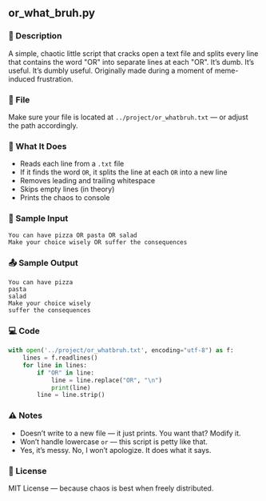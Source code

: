 ## or_what_bruh.py

### 💬 Description
A simple, chaotic little script that cracks open a text file and splits every line that contains the word "OR" into separate lines at each "OR". It’s dumb. It’s useful. It’s dumbly useful. Originally made during a moment of meme-induced frustration.

### 📂 File
Make sure your file is located at `../project/or_whatbruh.txt` — or adjust the path accordingly.

### 🔧 What It Does
- Reads each line from a `.txt` file
- If it finds the word `OR`, it splits the line at each `OR` into a new line
- Removes leading and trailing whitespace
- Skips empty lines (in theory)
- Prints the chaos to console

### 📜 Sample Input
```
You can have pizza OR pasta OR salad
Make your choice wisely OR suffer the consequences
```

### 📤 Sample Output
```
You can have pizza
pasta
salad
Make your choice wisely
suffer the consequences
```

### 💻 Code
```python
with open('../project/or_whatbruh.txt', encoding="utf-8") as f:
    lines = f.readlines()
    for line in lines:
        if "OR" in line:
            line = line.replace("OR", "\n")
            print(line)
        line = line.strip()
```

### ⚠️ Notes
- Doesn’t write to a new file — it just prints. You want that? Modify it.
- Won’t handle lowercase `or` — this script is petty like that.
- Yes, it’s messy. No, I won’t apologize. It does what it says.

### 📜 License
MIT License — because chaos is best when freely distributed.

